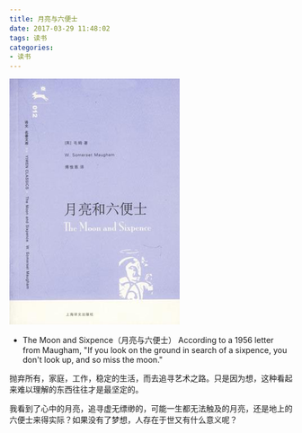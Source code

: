 ```yaml
---
title: 月亮与六便士
date: 2017-03-29 11:48:02
tags: 读书
categories:
- 读书
---
```


![](月亮与六便士/s2659208.jpg)

* The Moon and Sixpence（月亮与六便士）
According to a 1956 letter from Maugham, "If you look on the ground in search of a sixpence, you don't look up, and so miss the moon."

抛弃所有，家庭，工作，稳定的生活，而去追寻艺术之路。只是因为想，这种看起来难以理解的东西往往才是最坚定的。

我看到了心中的月亮，追寻虚无缥缈的，可能一生都无法触及的月亮，还是地上的六便士来得实际？如果没有了梦想，人存在于世又有什么意义呢？



